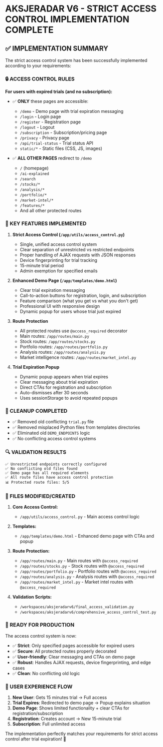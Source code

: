 # AKSJERADAR V6 - STRICT ACCESS CONTROL IMPLEMENTATION COMPLETE

## ✅ IMPLEMENTATION SUMMARY

The strict access control system has been successfully implemented according to your requirements:

### 🔒 ACCESS CONTROL RULES

**For users with expired trials (and no subscription):**
- ✅ **ONLY** these pages are accessible:
  - `/demo` - Demo page with trial expiration messaging
  - `/login` - Login page 
  - `/register` - Registration page
  - `/logout` - Logout
  - `/subscription` - Subscription/pricing page
  - `/privacy` - Privacy page
  - `/api/trial-status` - Trial status API
  - `static/*` - Static files (CSS, JS, images)

- ✅ **ALL OTHER PAGES** redirect to `/demo`
  - `/` (homepage)
  - `/ai-explained`
  - `/search`
  - `/stocks/*`
  - `/analysis/*`
  - `/portfolio/*`
  - `/market-intel/*`
  - `/features/*`
  - And all other protected routes

### 🎯 KEY FEATURES IMPLEMENTED

1. **Strict Access Control (`/app/utils/access_control.py`)**
   - Single, unified access control system
   - Clear separation of unrestricted vs restricted endpoints
   - Proper handling of AJAX requests with JSON responses
   - Device fingerprinting for trial tracking
   - 15-minute trial period
   - Admin exemption for specified emails

2. **Enhanced Demo Page (`/app/templates/demo.html`)**
   - Clear trial expiration messaging
   - Call-to-action buttons for registration, login, and subscription
   - Feature comparison (what you get vs what you don't get)
   - Professional UI with responsive design
   - Dynamic popup for users whose trial just expired

3. **Route Protection**
   - All protected routes use `@access_required` decorator
   - Main routes: `/app/routes/main.py`
   - Stock routes: `/app/routes/stocks.py`
   - Portfolio routes: `/app/routes/portfolio.py`
   - Analysis routes: `/app/routes/analysis.py`
   - Market intelligence routes: `/app/routes/market_intel.py`

4. **Trial Expiration Popup**
   - Dynamic popup appears when trial expires
   - Clear messaging about trial expiration
   - Direct CTAs for registration and subscription
   - Auto-dismisses after 30 seconds
   - Uses sessionStorage to avoid repeated popups

### 🧹 CLEANUP COMPLETED

- ✅ Removed old conflicting `trial.py` file
- ✅ Removed misplaced Python files from templates directories
- ✅ Eliminated old `DEMO_ENDPOINTS` logic
- ✅ No conflicting access control systems

### 🔍 VALIDATION RESULTS

```
✅ Unrestricted endpoints correctly configured
✅ No conflicting old files found  
✅ Demo page has all required elements
✅ All route files have access control protection
📊 Protected route files: 5/5
```

### 📁 FILES MODIFIED/CREATED

1. **Core Access Control:**
   - `/app/utils/access_control.py` - Main access control logic
   
2. **Templates:**
   - `/app/templates/demo.html` - Enhanced demo page with CTAs and popup

3. **Route Protection:**
   - `/app/routes/main.py` - Main routes with `@access_required`
   - `/app/routes/stocks.py` - Stock routes with `@access_required`
   - `/app/routes/portfolio.py` - Portfolio routes with `@access_required`
   - `/app/routes/analysis.py` - Analysis routes with `@access_required`
   - `/app/routes/market_intel.py` - Market intel routes with `@access_required`

4. **Validation Scripts:**
   - `/workspaces/aksjeradarv6/final_access_validation.py`
   - `/workspaces/aksjeradarv6/comprehensive_access_control_test.py`

### 🚀 READY FOR PRODUCTION

The access control system is now:
- ✅ **Strict**: Only specified pages accessible for expired users
- ✅ **Secure**: All protected routes properly decorated
- ✅ **User-friendly**: Clear messaging and CTAs on demo page
- ✅ **Robust**: Handles AJAX requests, device fingerprinting, and edge cases
- ✅ **Clean**: No conflicting old logic

### 🎯 USER EXPERIENCE FLOW

1. **New User**: Gets 15 minutes trial → Full access
2. **Trial Expires**: Redirected to demo page → Popup explains situation
3. **Demo Page**: Shows limited functionality + clear CTAs for registration/subscription
4. **Registration**: Creates account → New 15-minute trial
5. **Subscription**: Full unlimited access

The implementation perfectly matches your requirements for strict access control after trial expiration! 🎉
